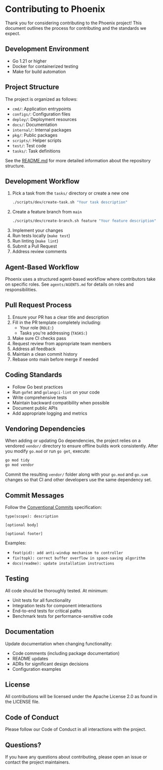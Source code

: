 # Contributing to Phoenix

Thank you for considering contributing to the Phoenix project! This document outlines the process for contributing and the standards we expect.

## Development Environment

- Go 1.21 or higher
- Docker for containerized testing
- Make for build automation

## Project Structure

The project is organized as follows:
- `cmd/`: Application entrypoints
- `configs/`: Configuration files
- `deploy/`: Deployment resources
- `docs/`: Documentation
- `internal/`: Internal packages
- `pkg/`: Public packages
- `scripts/`: Helper scripts
- `test/`: Test code
- `tasks/`: Task definitions

See the [README.md](README.md) for more detailed information about the repository structure.

## Development Workflow

1. Pick a task from the `tasks/` directory or create a new one
   ```bash
   ./scripts/dev/create-task.sh "Your task description"
   ```
2. Create a feature branch from `main`
   ```bash
   ./scripts/dev/create-branch.sh feature "Your feature description"
   ```
3. Implement your changes
4. Run tests locally (`make test`)
5. Run linting (`make lint`)
6. Submit a Pull Request
7. Address review comments

## Agent-Based Workflow

Phoenix uses a structured agent-based workflow where contributors take on specific roles. See `agents/AGENTS.md` for details on roles and responsibilities.

## Pull Request Process

1. Ensure your PR has a clear title and description
2. Fill in the PR template completely including:
   - Your role (`ROLE:`)
   - Tasks you're addressing (`TASKS:`)
3. Make sure CI checks pass
4. Request review from appropriate team members
5. Address all feedback
6. Maintain a clean commit history
7. Rebase onto main before merge if needed

## Coding Standards

- Follow Go best practices
- Run `gofmt` and `golangci-lint` on your code
- Write comprehensive tests
- Maintain backward compatibility when possible
- Document public APIs
- Add appropriate logging and metrics

## Vendoring Dependencies

When adding or updating Go dependencies, the project relies on a vendored
`vendor/` directory to ensure offline builds work consistently. After you modify
`go.mod` or run `go get`, execute:

```bash
go mod tidy
go mod vendor
```

Commit the resulting `vendor/` folder along with your `go.mod` and `go.sum`
changes so that CI and other developers use the same dependency set.

## Commit Messages

Follow the [Conventional Commits](https://www.conventionalcommits.org/) specification:

```
type(scope): description

[optional body]

[optional footer]
```

Examples:
- `feat(pid): add anti-windup mechanism to controller`
- `fix(topk): correct buffer overflow in space-saving algorithm`
- `docs(readme): update installation instructions`

## Testing

All code should be thoroughly tested. At minimum:

- Unit tests for all functionality
- Integration tests for component interactions
- End-to-end tests for critical paths
- Benchmark tests for performance-sensitive code

## Documentation

Update documentation when changing functionality:

- Code comments (including package documentation)
- README updates
- ADRs for significant design decisions
- Configuration examples

## License

All contributions will be licensed under the Apache License 2.0 as found in the LICENSE file.

## Code of Conduct

Please follow our Code of Conduct in all interactions with the project.

## Questions?

If you have any questions about contributing, please open an issue or contact the project maintainers.

